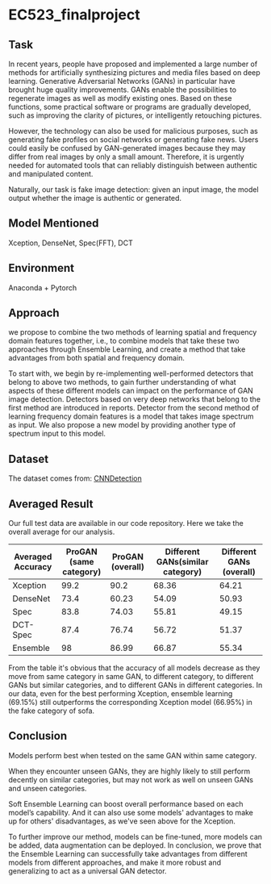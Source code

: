 # EC523_finalproject
 
## Task
In recent years, people have proposed and implemented a large number of methods for artificially synthesizing pictures and media files based on deep learning. Generative Adversarial Networks (GANs) in particular have brought huge quality improvements. GANs enable the possibilities to regenerate images as well as modify existing ones. Based on these functions, some practical software or programs are gradually developed, such as improving the clarity of pictures, or intelligently retouching pictures.

However, the technology can also be used for malicious purposes, such as generating fake profiles on social networks or generating fake news. Users could easily be confused by GAN-generated images because they may differ from real images by only a small amount. Therefore, it is urgently needed for automated tools that can reliably distinguish between authentic and manipulated content.

Naturally, our task is fake image detection: given an input image, the model output whether the image is authentic or generated.

## Model Mentioned
Xception, DenseNet, Spec(FFT), DCT

## Environment
Anaconda + Pytorch

## Approach
we propose to combine the two methods of learning spatial and frequency domain features together, i.e., to combine models that take these two approaches through Ensemble Learning, and create a method that take advantages from both spatial and frequency domain.

To start with, we begin by re-implementing well-performed detectors that belong to above two methods, to gain further understanding of what aspects of these different models can impact on the performance of GAN image detection. Detectors based on very deep networks that belong to the first method are introduced in reports. Detector from the second method of learning frequency domain features is a model that takes image spectrum as input. We also propose a new model by providing another type of spectrum input to this model.

## Dataset
The dataset comes from: [CNNDetection](https://github.com/peterwang512/CNNDetection)

## Averaged Result
Our full test data are available in our code repository. Here we take the overall average for our analysis.

| Averaged Accuracy | ProGAN <br> (same category) | ProGAN (overall) | Different GANs(similar category) | Different GANs (overall) |
| ---- | ---- | ---- | ---- | ---- |
| Xception | 99.2 | 90.2 | 68.36 | 64.21 | 
| DenseNet | 73.4 | 60.23 | 54.09 | 50.93 |
| Spec | 83.8 | 74.03 | 55.81 | 49.15 |
| DCT-Spec | 87.4 | 76.74 | 56.72 | 51.37 |
| Ensemble | 98 | 86.99 | 66.87 | 55.34 |

From the table it's obvious that the accuracy of all models decrease as they move from same category in same GAN, to different category, to different GANs but similar categories, and to different GANs in different categories. In our data, even for the best performing Xception, ensemble learning (69.15%) still outperforms the corresponding Xception model (66.95%) in the fake category of sofa.

## Conclusion
Models perform best when tested on the same GAN within same category.

When they encounter unseen GANs, they are highly likely to still perform decently on similar categories, but may not work as well on unseen GANs and unseen categories.

Soft Ensemble Learning can boost overall performance based on each model’s capability. And it can also use some models' advantages to make up for others' disadvantages, as we've seen above for the Xception.

To further improve our method, models can be fine-tuned, more models can be added, data augmentation can be deployed. In conclusion, we prove that the Ensemble Learning can successfully take advantages from different models from different approaches, and make it more robust and generalizing to act as a universal GAN detector.
